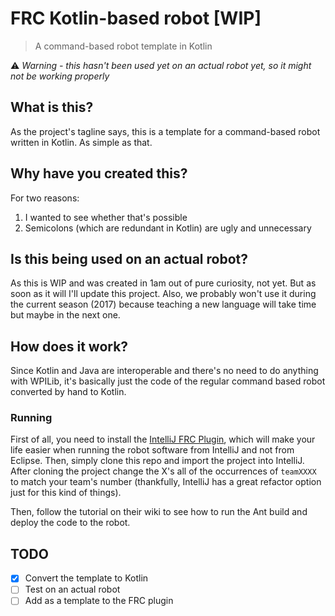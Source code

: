 FRC Kotlin-based robot [WIP]
===

> A command-based robot template in Kotlin

:warning: *Warning - this hasn't been used yet on an actual robot yet, so it might not be working properly*

## What is this?
As the project's tagline says, this is a template for a command-based robot written in Kotlin. As simple as that.

## Why have you created this?
For two reasons:
1. I wanted to see whether that's possible
2. Semicolons (which are redundant in Kotlin) are ugly and unnecessary

## Is this being used on an actual robot?
As this is WIP and was created in 1am out of pure curiosity, not yet. But as soon as it will I'll update this project.
Also, we probably won't use it during the current season (2017) because teaching a new language will take time but maybe
in the next one.

## How does it work?
Since Kotlin and Java are interoperable and there's no need to do anything with WPILib, it's basically just the code of
the regular command based robot converted by hand to Kotlin.

### Running
First of all, you need to install the [IntelliJ FRC Plugin](https://gitlab.com/Javaru/frc-intellij-idea-plugin/), which
will make your life easier when running the robot software from IntelliJ and not from Eclipse. Then, simply clone this
repo and import the project into IntelliJ. After cloning the project change the X's all of the occurrences of `teamXXXX`
to match your team's number (thankfully, IntelliJ has a great refactor option just for this kind of things).

Then, follow the tutorial on their wiki to see how to run the Ant build and deploy the code to the robot.

## TODO
 - [x] Convert the template to Kotlin
 - [ ] Test on an actual robot
 - [ ] Add as a template to the FRC plugin